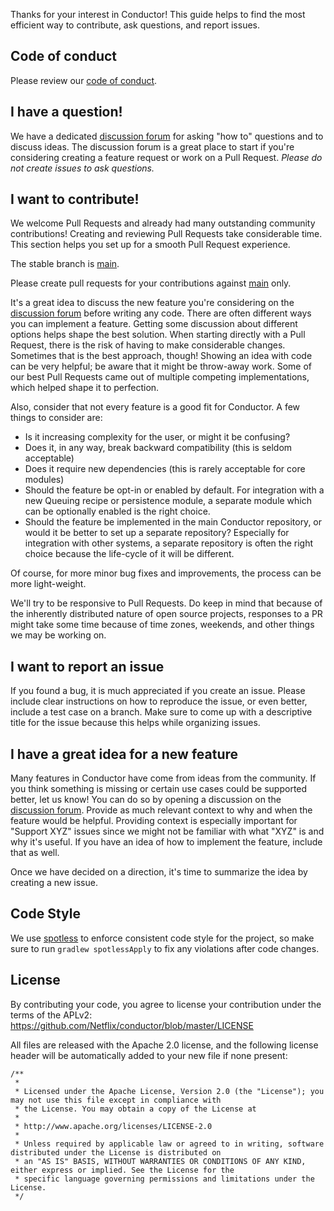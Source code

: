 Thanks for your interest in Conductor!
This guide helps to find the most efficient way to contribute, ask questions, and report issues.

Code of conduct
-----

Please review our [code of conduct](CODE_OF_CONDUCT.md).

I have a question!
-----

We have a dedicated [discussion forum](https://github.com/Netflix/conductor/discussions) for asking "how to" questions and to discuss ideas. 
The discussion forum is a great place to start if you're considering creating a feature request or work on a Pull Request.
*Please do not create issues to ask questions.*



I want to contribute!
------

We welcome Pull Requests and already had many outstanding community contributions!
Creating and reviewing Pull Requests take considerable time. This section helps you set up for a smooth Pull Request experience.

The stable branch is [main](https://github.com/Netflix/conductor-community/tree/main).

Please create pull requests for your contributions against [main](https://github.com/Netflix/conductor-community/tree/main) only.

It's a great idea to discuss the new feature you're considering on the [discussion forum](https://github.com/Netflix/conductor/discussions) before writing any code. There are often different ways you can implement a feature. Getting some discussion about different options helps shape the best solution. When starting directly with a Pull Request, there is the risk of having to make considerable changes. Sometimes that is the best approach, though! Showing an idea with code can be very helpful; be aware that it might be throw-away work. Some of our best Pull Requests came out of multiple competing implementations, which helped shape it to perfection.

Also, consider that not every feature is a good fit for Conductor. A few things to consider are:

* Is it increasing complexity for the user, or might it be confusing?
* Does it, in any way, break backward compatibility (this is seldom acceptable)
* Does it require new dependencies (this is rarely acceptable for core modules)
* Should the feature be opt-in or enabled by default. For integration with a new Queuing recipe or persistence module, a separate module which can be optionally enabled is the right choice.
* Should the feature be implemented in the main Conductor repository, or would it be better to set up a separate repository? Especially for integration with other systems, a separate repository is often the right choice because the life-cycle of it will be different.

Of course, for more minor bug fixes and improvements, the process can be more light-weight.

We'll try to be responsive to Pull Requests. Do keep in mind that because of the inherently distributed nature of open source projects, responses to a PR might take some time because of time zones, weekends, and other things we may be working on.

I want to report an issue
-----

If you found a bug, it is much appreciated if you create an issue. Please include clear instructions on how to reproduce the issue, or even better, include a test case on a branch. Make sure to come up with a descriptive title for the issue because this helps while organizing issues.

I have a great idea for a new feature
----
Many features in Conductor have come from ideas from the community. If you think something is missing or certain use cases could be supported better, let us know! You can do so by opening a discussion on the [discussion forum](https://github.com/Netflix/conductor/discussions). Provide as much relevant context to why and when the feature would be helpful. Providing context is especially important for "Support XYZ" issues since we might not be familiar with what "XYZ" is and why it's useful. If you have an idea of how to implement the feature, include that as well.

Once we have decided on a direction, it's time to summarize the idea by creating a new issue.

## Code Style
We use [spotless](https://github.com/diffplug/spotless) to enforce consistent code style for the project, so make sure to run `gradlew spotlessApply` to fix any violations after code changes.

## License

By contributing your code, you agree to license your contribution under the terms of the APLv2: https://github.com/Netflix/conductor/blob/master/LICENSE

All files are released with the Apache 2.0 license, and the following license header will be automatically added to your new file if none present:

```
/**
 *
 * Licensed under the Apache License, Version 2.0 (the "License"); you may not use this file except in compliance with
 * the License. You may obtain a copy of the License at
 *
 * http://www.apache.org/licenses/LICENSE-2.0
 *
 * Unless required by applicable law or agreed to in writing, software distributed under the License is distributed on
 * an "AS IS" BASIS, WITHOUT WARRANTIES OR CONDITIONS OF ANY KIND, either express or implied. See the License for the
 * specific language governing permissions and limitations under the License.
 */
```